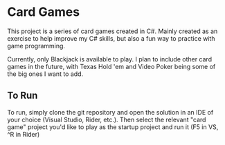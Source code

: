 # Card Games

This project is a series of card games created in C#. Mainly created as an exercise to help improve my C# skills, but 
also a fun way to practice with game programming.

Currently, only Blackjack is available to play. I plan to include other card games in the future, with Texas Hold 'em
and Video Poker being some of the big ones I want to add.

## To Run

To run, simply clone the git repository and open the solution in an IDE of your choice (Visual Studio, Rider, etc.). 
Then select the relevant "card game" project you'd like to play as the startup project and run it (F5 in VS, ^R in Rider)